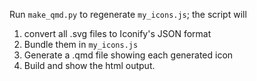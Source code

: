 Run `make_qmd.py` to regenerate `my_icons.js`; the script will

1. convert all .svg files to Iconify's JSON format
2. Bundle them in `my_icons.js`
3. Generate a .qmd file showing each generated icon
4. Build and show the html output.